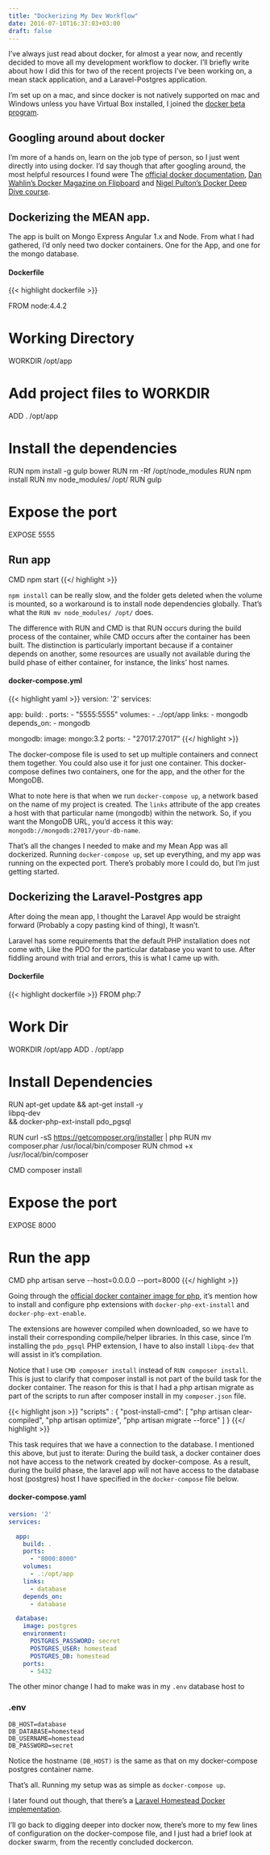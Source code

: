 ```yaml
---
title: "Dockerizing My Dev Workflow"
date: 2016-07-10T16:37:03+03:00
draft: false
---
```


I’ve always just read about docker, for almost a year now, and recently decided to move all my development workflow to docker. I’ll briefly write about how I did this for two of the recent projects I’ve been working on, a mean stack application, and a Laravel-Postgres application.

I’m set up on a mac, and since docker is not natively supported on mac and Windows unless you have Virtual Box installed, I joined the [docker beta program](https://beta.docker.com/).

## Googling around about docker
I’m more of a hands on, learn on the job type of person, so I just went directly into using docker. I’d say though that after googling around, the most helpful resources I found were The [official docker documentation](https://docs.docker.com/get-started/), [Dan Wahlin’s Docker Magazine on Flipboard](https://flipboard.com/@dwahlin/the-docker-%26-kubernetes-magazine-vp93fvnrz) and [Nigel Pulton’s Docker Deep Dive course](https://www.pluralsight.com/courses/docker-deep-dive).

## Dockerizing the MEAN app.
The app is built on Mongo Express Angular 1.x and Node. From what I had gathered, I’d only need two docker containers. One for the App, and one for the mongo database.

#### Dockerfile
{{< highlight dockerfile >}}

FROM node:4.4.2

# Working Directory
WORKDIR /opt/app

# Add project files to WORKDIR
ADD . /opt/app

# Install the dependencies
RUN npm install -g gulp bower
RUN rm -Rf /opt/node_modules
RUN npm install
RUN mv node_modules/ /opt/
RUN gulp

# Expose the port
EXPOSE 5555

## Run app
CMD npm start
{{</ highlight >}}


`npm install` can be really slow, and the folder gets deleted when the volume is mounted, so a workaround is to install node dependencies globally. That’s what the `RUN mv node_modules/ /opt/` does.

The difference with RUN and CMD is that RUN occurs during the build process of the container, while CMD occurs after the container has been built. The distinction is particularly important because if a container depends on another, some resources are usually not available during the build phase of either container, for instance, the links’ host names.

#### docker-compose.yml
{{< highlight yaml >}}
version: '2'
services:

  app:
    build: .
    ports:
      - "5555:5555"
    volumes:
      - .:/opt/app
    links:
      - mongodb
    depends_on:
      - mongodb

  mongodb:
    image: mongo:3.2
    ports:
      - "27017:27017"
{{</ highlight >}}


The docker-compose file is used to set up multiple containers and connect them together. You could also use it for just one container. This docker-compose defines two containers, one for the app, and the other for the MongoDB.

What to note here is that when we run `docker-compose up`, a network based on the name of my project is created. The `links` attribute of the app creates a host with that particular name (mongodb) within the network. So, if you want the MongoDB URL, you’d access it this way: `mongodb://mongodb:27017/your-db-name`.

That’s all the changes I needed to make and my Mean App was all dockerized. Running `docker-compose up`, set up everything, and my app was running on the expected port. There’s probably more I could do, but I’m just getting started.

## Dockerizing the Laravel-Postgres app
After doing the mean app, I thought the Laravel App would be straight forward (Probably a copy pasting kind of thing), It wasn’t.

Laravel has some requirements that the default PHP installation does not come with, Like the PDO for the particular database you want to use. After fiddling around with trial and errors, this is what I came up with.

#### Dockerfile
{{< highlight dockerfile >}}
FROM php:7

# Work Dir
WORKDIR /opt/app
ADD . /opt/app

# Install Dependencies
RUN apt-get update && apt-get install -y \
      libpq-dev \
    && docker-php-ext-install pdo_pgsql

RUN curl -sS https://getcomposer.org/installer | php
RUN mv composer.phar /usr/local/bin/composer
RUN chmod +x /usr/local/bin/composer

CMD composer install

# Expose the port
EXPOSE 8000

# Run the app
CMD php artisan serve --host=0.0.0.0 --port=8000
{{</ highlight >}}

Going through the [official docker container image for php](https://hub.docker.com/_/php/), it’s mention how to install and configure php extensions with `docker-php-ext-install` and `docker-php-ext-enable`.

The extensions are however compiled when downloaded, so we have to install their corresponding compile/helper libraries. In this case, since I’m installing the `pdo_pgsql` PHP extension, I have to also install `libpq-dev` that will assist in it’s compilation.

Notice that I use `CMD composer install` instead of `RUN composer install`. This is just to clarify that composer install is not part of the build task for the docker container. The reason for this is that I had a php artisan migrate as part of the scripts to run after composer install in my `composer.json` file.

{{< highlight json >}}
"scripts" : {
  "post-install-cmd": [
      "php artisan clear-compiled",
      "php artisan optimize",
      "php artisan migrate --force"
    ]
}
{{</ highlight >}}


This task requires that we have a connection to the database. I mentioned this above, but just to iterate: During the build task, a docker container does not have access to the network created by docker-compose. As a result, during the build phase, the laravel app will not have access to the database host (postgres) host I have specified in the `docker-compose` file below.

#### docker-compose.yaml
```yaml
version: '2'
services:

  app:
    build: .
    ports:
      - "8000:8000"
    volumes:
      - .:/opt/app
    links:
      - database
    depends_on:
      - database

  database:
    image: postgres
    environment:
      POSTGRES_PASSWORD: secret
      POSTGRES_USER: homestead
      POSTGRES_DB: homestead
    ports:
      - 5432
```

The other minor change I had to make was in my `.env` database host to

### .env
```
DB_HOST=database
DB_DATABASE=homestead
DB_USERNAME=homestead
DB_PASSWORD=secret
```


Notice the hostname `(DB_HOST)` is the same as that on my docker-compose postgres container name.

That’s all. Running my setup was as simple as `docker-compose up`.

I later found out though, that there’s a [Laravel Homestead Docker implementation](http://laradock.io/).

I’ll go back to digging deeper into docker now, there’s more to my few lines of configuration on the docker-compose file, and I just had a brief look at docker swarm, from the recently concluded dockercon.
